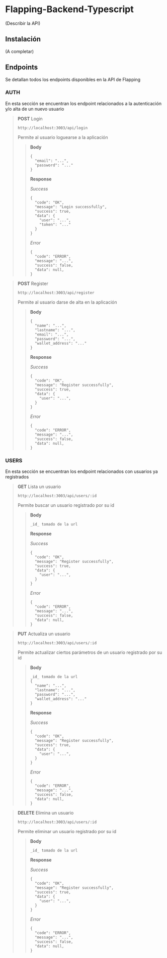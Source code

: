 # Flapping-Backend-Typescript

(Describir la API)

## Instalación

(A completar)

## Endpoints

Se detallan todos los endpoints disponibles en la API de Flapping

### AUTH

En esta sección se encuentran los endpoint relacionados a la autenticación y/o alta de un nuevo usuario

> **POST** Login
>
> ```
> http://localhost:3003/api/login
> ```
>
> Permite al usuario loguearse a la aplicación
>
> > **Body**
> >
> > ```
> > {
> >   "email": "...",
> >   "password": "..."
> > }
> > ```
> >
> > **Response**
> >
> > _Success_
> >
> > ```
> > {
> >   "code": "OK",
> >   "message": "Login successfully",
> >   "success": true,
> >   "data": {
> >     "user": "...",
> >     "token": "..."
> >   }
> > }
> > ```
> >
> > _Error_
> >
> > ```
> > {
> >   "code": "ERROR",
> >   "message": "...",
> >   "success": false,
> >   "data": null,
> > }
> > ```

> **POST** Register
>
> ```
> http://localhost:3003/api/register
> ```
>
> Permite al usuario darse de alta en la aplicación
>
> > **Body**
> >
> > ```
> > {
> >   "name": "...",
> >   "lastname": "...",
> >   "email": "...",
> >   "password": "...",
> >   "wallet_address": "..."
> > }
> > ```
> >
> > **Response**
> >
> > _Success_
> >
> > ```
> > {
> >   "code": "OK",
> >   "message": "Register successfully",
> >   "success": true,
> >   "data": {
> >     "user": "...",
> >   }
> > }
> > ```
> >
> > _Error_
> >
> > ```
> > {
> >   "code": "ERROR",
> >   "message": "...",
> >   "success": false,
> >   "data": null,
> > }
> > ```

### USERS

En esta sección se encuentran los endpoint relacionados con usuarios ya registrados

> **GET** Lista un usuario
>
> ```
> http://localhost:3003/api/users/:id
> ```
>
> Permite buscar un usuario registrado por su id
>
> > **Body**
> >
> > ```
> > _id_ tomado de la url
> > ```
> >
> > **Response**
> >
> > _Success_
> >
> > ```
> > {
> >   "code": "OK",
> >   "message": "Register successfully",
> >   "success": true,
> >   "data": {
> >     "user": "...",
> >   }
> > }
> > ```
> >
> > _Error_
> >
> > ```
> > {
> >   "code": "ERROR",
> >   "message": "...",
> >   "success": false,
> >   "data": null,
> > }
> > ```

> **PUT** Actualiza un usuario
>
> ```
> http://localhost:3003/api/users/:id
> ```
>
> Permite actualizar ciertos parámetros de un usuario registrado por su id
>
> > **Body**
> >
> > ```
> > _id_ tomado de la url
> > {
> >   "name": "...",
> >   "lastname": "...",
> >   "password": "...",
> >   "wallet_address": "..."
> > }
> > ```
> >
> > **Response**
> >
> > _Success_
> >
> > ```
> > {
> >   "code": "OK",
> >   "message": "Register successfully",
> >   "success": true,
> >   "data": {
> >     "user": "...",
> >   }
> > }
> > ```
> >
> > _Error_
> >
> > ```
> > {
> >   "code": "ERROR",
> >   "message": "...",
> >   "success": false,
> >   "data": null,
> > }
> > ```

> **DELETE** Elimina un usuario
>
> ```
> http://localhost:3003/api/users/:id
> ```
>
> Permite eliminar un usuario registrado por su id
>
> > **Body**
> >
> > ```
> > _id_ tomado de la url
> > ```
> >
> > **Response**
> >
> > _Success_
> >
> > ```
> > {
> >   "code": "OK",
> >   "message": "Register successfully",
> >   "success": true,
> >   "data": {
> >     "user": "...",
> >   }
> > }
> > ```
> >
> > _Error_
> >
> > ```
> > {
> >   "code": "ERROR",
> >   "message": "...",
> >   "success": false,
> >   "data": null,
> > }
> > ```
